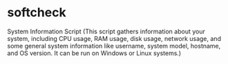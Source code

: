 # softcheck
System Information Script (This script gathers information about your system, including CPU usage, RAM usage, disk usage, network usage, and some general system information like username, system model, hostname, and OS version.  It can be run on Windows or Linux systems.)
